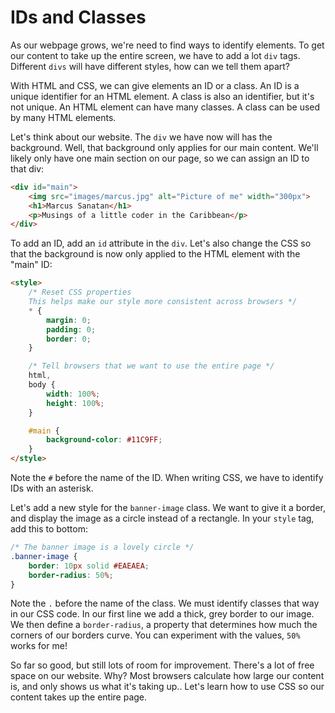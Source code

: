 # IDs and Classes

As our webpage grows, we're need to find ways to identify elements. To get our content to take up the entire screen, we have to add a lot `div` tags. Different `divs` will have different styles, how can we tell them apart?

With HTML and CSS, we can give elements an ID or a class. An ID is a unique identifier for an HTML element. A class is also an identifier, but it's not unique. An HTML element can have many classes. A class can be used by many HTML elements.

Let's think about our website. The `div` we have now will has the background. Well, that background only applies for our main content. We'll likely only have one main section on our page, so we can assign an ID to that div:

```html
<div id="main">
    <img src="images/marcus.jpg" alt="Picture of me" width="300px">
    <h1>Marcus Sanatan</h1>
    <p>Musings of a little coder in the Caribbean</p>
</div>
```

To add an ID, add an `id` attribute in the `div`. Let's also change the CSS so that the background is now only applied to the HTML element with the "main" ID:

```html
<style>
    /* Reset CSS properties
    This helps make our style more consistent across browsers */
    * {
        margin: 0;
        padding: 0;
        border: 0;
    }

    /* Tell browsers that we want to use the entire page */
    html,
    body {
        width: 100%;
        height: 100%;
    }

    #main {
        background-color: #11C9FF;
    }
</style>
```

Note the `#` before the name of the ID. When writing CSS, we have to identify IDs with an asterisk.

Let's add a new style for the `banner-image` class. We want to give it a border, and display the image as a circle instead of a rectangle. In your `style` tag, add this to bottom:

```css
/* The banner image is a lovely circle */
.banner-image {
    border: 10px solid #EAEAEA;
    border-radius: 50%;
}
```

Note the `.` before the name of the class. We must identify classes that way in our CSS code. In our first line we add a thick, grey border to our image. We then define a `border-radius`, a property that determines how much the corners of our borders curve. You can experiment with the values, `50%` works for me!

So far so good, but still lots of room for improvement. There's a lot of free space on our website. Why? Most browsers calculate how large our content is, and only shows us what it's taking up.. Let's learn how to use CSS so our content takes up the entire page.
